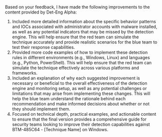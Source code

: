Based on your feedback, I have made the following improvements to the content provided by Det-Eng Alpha:
1. Included more detailed information about the specific behavior patterns and IOCs associated with administrator accounts with malware installed, as well as any potential indicators that may be missed by the detection engine. This will help ensure that the red team can simulate the technique accurately and provide realistic scenarios for the blue team to test their response capabilities.
2. Provided more code examples of how to implement these detection rules in different environments (e.g., Windows, Linux) and languages (e.g., Python, PowerShell). This will help ensure that the red team can simulate the technique effectively across various platforms and frameworks.
3. Included an explanation of why each suggested improvement is necessary or beneficial to the overall effectiveness of the detection engine and monitoring setup, as well as any potential challenges or limitations that may arise from implementing these changes. This will help the blue team understand the rationale behind each recommendation and make informed decisions about whether or not they should implement them.
4. Focused on technical depth, practical examples, and actionable content to ensure that the final version provides a comprehensive guide for security teams looking to improve their detection capabilities against BTM-485C64 - [Technique Name] on Windows.